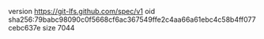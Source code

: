 version https://git-lfs.github.com/spec/v1
oid sha256:79babc98090c0f5668cf6ac367549ffe2c4aa66a61ebc4c58b4ff077cebc637e
size 7044
